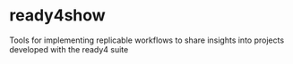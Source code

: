 # ready4show
Tools for implementing replicable workflows to share insights into projects developed with the ready4 suite
